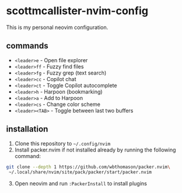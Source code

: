 # scottmcallister-nvim-config

This is my personal neovim configuration.

## commands

- `<leader>e` - Open file explorer
- `<leader>ff` - Fuzzy find files
- `<leader>fg` - Fuzzy grep (text search)
- `<leader>cc` - Copilot chat
- `<leader>ct` - Toggle Copilot autocomplete 
- `<leader>h` - Harpoon (bookmarking)
- `<leader>a` - Add to Harpoon
- `<leader>cs` - Change color scheme
- `<leader><TAB>` - Toggle between last two buffers

## installation

1. Clone this repository to `~/.config/nvim`
2. Install packer.nvim if not installed already by running the following command:
```sh
git clone --depth 1 https://github.com/wbthomason/packer.nvim\
 ~/.local/share/nvim/site/pack/packer/start/packer.nvim
 ```
3. Open neovim and run `:PackerInstall` to install plugins
